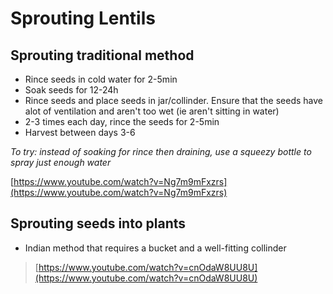 # Sprouting Lentils

## Sprouting traditional method

* Rince seeds in cold water for 2-5min
* Soak seeds for 12-24h 
* Rince seeds and place seeds in jar/collinder. Ensure that the seeds have alot of ventilation and aren't too wet \(ie aren't sitting in water\)
* 2-3 times each day, rince the seeds for 2-5min
* Harvest between days 3-6

_To try: instead of soaking for rince then draining, use a squeezy bottle to spray just enough water_

[https://www.youtube.com/watch?v=Ng7m9mFxzrs](https://www.youtube.com/watch?v=Ng7m9mFxzrs)

## Sprouting seeds into plants

* Indian method that requires a bucket and a well-fitting collinder

> [https://www.youtube.com/watch?v=cnOdaW8UU8U](https://www.youtube.com/watch?v=cnOdaW8UU8U)

